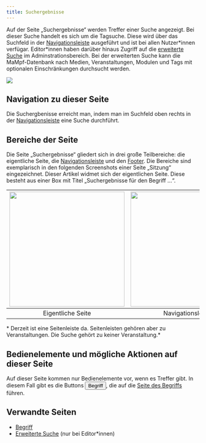 ```yaml
---
title: Suchergebnisse
---
```


Auf der Seite „Suchergebnisse“ werden Treffer einer Suche angezeigt. Bei dieser Suche handelt es sich um die Tagsuche. Diese wird über das Suchfeld in der [Navigationsleiste](nav-bar) ausgeführt und ist bei allen Nutzer\*innen verfügar. Editor\*innen haben darüber hinaus Zugriff auf die [erweiterte Suche](ed-search-extended) im Adminstrationsbereich. Bei der erweiterten Suche kann die MaMpf-Datenbank nach Medien, Veranstaltungen, Modulen und Tags mit optionalen Einschränkungen durchsucht werden.

![](/img/suche.png)

## Navigation zu dieser Seite
Die Suchergbenisse erreicht man, indem man im Suchfeld oben rechts in der [Navigationsleiste](nav-bar) eine Suche durchführt.

## Bereiche der Seite
Die Seite „Suchergebnisse“ gliedert sich in drei große Teilbereiche: die eigentliche Seite, die [Navigationsleiste](nav-bar.md) und den [Footer](footer.md). Die Bereiche sind exemplarisch in den folgenden Screenshots einer Seite „Sitzung“ eingezeichnet. Dieser Artikel widmet sich der eigentlichen Seite. Diese besteht aus einer Box mit Titel „Suchergebnisse für den Begriff ...“.

|<img src="https://media.githubusercontent.com/media/MaMpf-HD/mampf/docs/docs/static/img/Eigentliche_Seite_keine_Sidebar.png" height="300"/> |<img src="https://media.githubusercontent.com/media/MaMpf-HD/mampf/docs/docs/static/img/Navigationsleiste_keine_Sidebar.png" height="300"/>  | <img src="https://media.githubusercontent.com/media/MaMpf-HD/mampf/docs/docs/static/img/Footer_keine_Sidebar.png" height="300"/>|
|:---: | :---: | :---:|
|Eigentliche Seite|Navigationsleiste|Footer|

\* Derzeit ist eine Seitenleiste da. Seitenleisten gehören aber zu Veranstaltungen. Die Suche gehört zu keiner Veranstaltung.\*

## Bedienelemente und mögliche Aktionen auf dieser Seite
Auf dieser Seite kommen nur Bedienelemente vor, wenn es Treffer gibt. In diesem Fall gibt es die Buttons <a href="/mampf/de/docs/tag" target="_self"><button name="button">Begriff</button></a>, die auf die <a href="/mampf/de/docs/tag" target="_self">Seite des Begriffs</a> führen.

## Verwandte Seiten
* [Begriff](tag)
* [Erweiterte Suche](ed-search-extended) (nur bei Editor\*innen)
